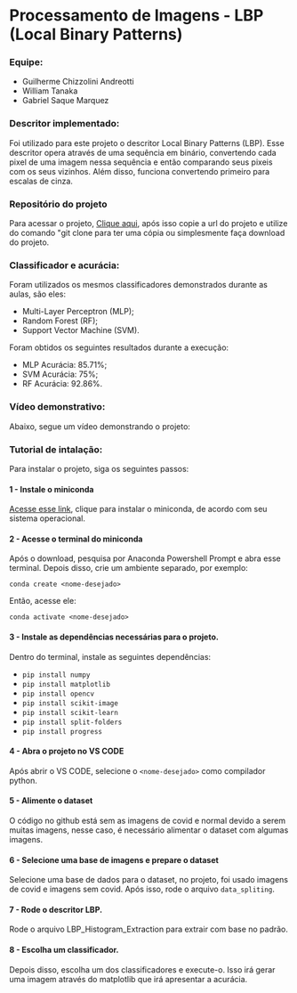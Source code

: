 # Processamento de Imagens - LBP (Local Binary Patterns)

### Equipe:

- Guilherme Chizzolini Andreotti
- William Tanaka
- Gabriel Saque Marquez

### Descritor implementado:

Foi utilizado para este projeto o descritor Local Binary Patterns (LBP). Esse descritor opera através de uma sequência em binário, convertendo cada pixel de uma imagem nessa sequência e então comparando seus pixeis com os seus vizinhos. Além disso, funciona convertendo primeiro para escalas de cinza.

### Repositório do projeto

Para acessar o projeto, [Clique aqui](https://github.com/GuilhermeAndreotti/Projeto-Processamento-de-Imagem), após isso copie a url do projeto e utilize do comando "git clone <url do projeto> para ter uma cópia ou simplesmente faça download do projeto.

### Classificador e acurácia:

Foram utilizados os mesmos classificadores demonstrados durante as aulas, são eles: 
- Multi-Layer Perceptron (MLP);
- Random Forest (RF);
- Support Vector Machine (SVM).

Foram obtidos os seguintes resultados durante a execução:

- MLP Acurácia: 85.71%;
- SVM Acurácia: 75%;
- RF Acurácia: 92.86%.


### Vídeo demonstrativo:

Abaixo, segue um vídeo demonstrando o projeto:

### Tutorial de intalação:

Para instalar o projeto, siga os seguintes passos:

#### 1 - Instale o miniconda

[Acesse esse link](https://docs.conda.io/projects/miniconda/en/latest/), clique para instalar o miniconda, de acordo com seu sistema operacional.

#### 2 - Acesse o terminal do miniconda

Após o download, pesquisa por Anaconda Powershell Prompt e abra esse terminal. Depois disso, crie um ambiente separado, por exemplo:

`conda create <nome-desejado>`

Então, acesse ele:

`conda activate <nome-desejado>`

#### 3 - Instale as dependências necessárias para o projeto.

Dentro do terminal, instale as seguintes dependências:

- `pip install numpy`
- `pip install matplotlib`
- `pip install opencv`
- `pip install scikit-image`
- `pip install scikit-learn`
- `pip install split-folders`
- `pip install progress`

#### 4 - Abra o projeto no VS CODE

Após abrir o VS CODE, selecione o `<nome-desejado>` como compilador python.

#### 5 - Alimente o dataset

O código no github está sem as imagens de covid e normal devido a serem muitas imagens, nesse caso, é necessário alimentar o dataset com algumas imagens. 

#### 6 - Selecione uma base de imagens e prepare o dataset

Selecione uma base de dados para o dataset, no projeto, foi usado imagens de covid e imagens sem covid. Após isso, rode o arquivo  `data_spliting`.

#### 7 - Rode o descritor LBP.

Rode o arquivo LBP_Histogram_Extraction para extrair com base no padrão.

#### 8 - Escolha um classificador.

Depois disso, escolha um dos classificadores e execute-o. Isso irá gerar uma imagem através do matplotlib que irá apresentar a acurácia.
